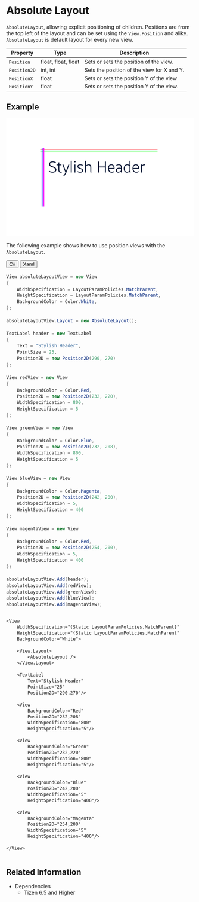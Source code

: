 <style>
    .tabcontent img {
        border: 1px solid #555;
        max-width: 100% !important;
        max-height: 100%;
    }
</style>

# Absolute Layout

`AbsoluteLayout`, allowing explicit positioning of children. Positions are from the top left of the layout and can be set using the `View.Position` and alike. `AbsoluteLayout` is default layout for every new view.

| Property | Type | Description |
| --- | --- | --- |
| `Position` | float, float, float | Sets or sets the position of the view. |
| `Position2D` | int, int | Sets the position of the view for X and Y.  |
| `PositionX` | float | Sets or sets the position Y of the view |
| `PositionY` | float | Sets or sets the position Y of the view. |

## Example

![AbsoluteLayoutExample](./media/Absolute-Layout-Example.png)

The following example shows how to use position views with the `AbsoluteLayout`.

<div id="TabSection1">
    <div class="sampletab " id="ProjectCreateTab">
        <button id="AbsoluteLayout-Example-CSharp" class="tablinks " onclick="openTabSection(event, 'AbsoluteLayout-Example-CSharp', 'TabSection1') ">C#</button>
        <button id="AbsoluteLayout-Example-Xaml" class="tablinks " onclick="openTabSection(event, 'AbsoluteLayout-Example-Xaml', 'TabSection1') ">Xaml</button>
    </div>
    <div id="AbsoluteLayout-Example-CSharp" class="tabcontent">
        <table>
            <tbody>
                <tr>
<span style="display:block">

```csharp
View absoluteLayoutView = new View
{
    WidthSpecification = LayoutParamPolicies.MatchParent,
    HeightSpecification = LayoutParamPolicies.MatchParent,
    BackgroundColor = Color.White,
};

absoluteLayoutView.Layout = new AbsoluteLayout();

TextLabel header = new TextLabel
{
    Text = "Stylish Header",
    PointSize = 25,
    Position2D = new Position2D(290, 270)
};

View redView = new View
{
    BackgroundColor = Color.Red,
    Position2D = new Position2D(232, 220),
    WidthSpecification = 800,
    HeightSpecification = 5
};

View greenView = new View
{
    BackgroundColor = Color.Blue,
    Position2D = new Position2D(232, 208),
    WidthSpecification = 800,
    HeightSpecification = 5
};

View blueView = new View
{
    BackgroundColor = Color.Magenta,
    Position2D = new Position2D(242, 200),
    WidthSpecification = 5,
    HeightSpecification = 400
};

View magentaView = new View
{
    BackgroundColor = Color.Red,
    Position2D = new Position2D(254, 200),
    WidthSpecification = 5,
    HeightSpecification = 400
};

absoluteLayoutView.Add(header);
absoluteLayoutView.Add(redView);
absoluteLayoutView.Add(greenView);
absoluteLayoutView.Add(blueView);
absoluteLayoutView.Add(magentaView);
```

</span>
                </tr>
            </tbody>
        </table>
    </div>
    <div id="AbsoluteLayout-Example-Xaml" class="tabcontent">
        <table>
            <tbody>
                <tr>
<span style="display:block">

```xaml
<View
    WidthSpecification="{Static LayoutParamPolicies.MatchParent}"
    HeightSpecification="{Static LayoutParamPolicies.MatchParent"
    BackgroundColor="White">

    <View.Layout>
        <AbsoluteLayout />
    </View.Layout>

    <TextLabel
        Text="Stylish Header"
        PointSize="25"
        Position2D="290,270"/>

    <View
        BackgroundColor="Red"
        Position2D="232,208"
        WidthSpecification="800"
        HeightSpecification="5"/>

    <View
        BackgroundColor="Green"
        Position2D="232,220"
        WidthSpecification="800"
        HeightSpecification="5"/>

    <View
        BackgroundColor="Blue"
        Position2D="242,200"
        WidthSpecification="5"
        HeightSpecification="400"/>

    <View
        BackgroundColor="Magenta"
        Position2D="254,200"
        WidthSpecification="5"
        HeightSpecification="400"/>

</View>
```

</span>
                </tr>
            </tbody>
        </table>
    </div>
</div>

## Related Information

- Dependencies
  - Tizen 6.5 and Higher

<script>
    function openTabSection(evt, profileName, sectionId) {
        var i, tabcontent, tablinks, section;
        let selected = 0;

        section = document.getElementById(sectionId);
        tabcontent = section.getElementsByClassName("tabcontent");
        for (i = 0; i < tabcontent.length; i++) {
            tabcontent[i].style.display = "none";
            if (tabcontent[i].id == profileName) {
                selected = i;
            }
        }

        tablinks = section.getElementsByClassName("tablinks");

        for (i = 0; i < tablinks.length; i++) {
            tablinks[i].className = tablinks[i].className.replace(" active", "");
        }

        tabcontent[selected].style.display = "block";
        evt.currentTarget.className += " active";
    }
    document.getElementById("AbsoluteLayout-Example-CSharp").click();
</script>
